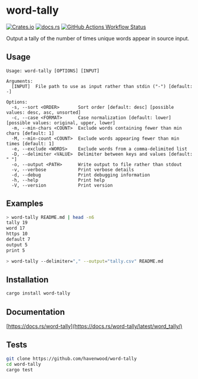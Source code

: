 # word-tally

[![Crates.io](https://img.shields.io/crates/v/word-tally?style=for-the-badge&label=word-tally)](https://crates.io/crates/word-tally)
[![docs.rs](https://img.shields.io/docsrs/word-tally?style=for-the-badge&link=https%3A%2F%2Fdocs.rs%2Fword-tally%2Flatest%2Fword_tally%2F)](https://docs.rs/word-tally/latest/word_tally/)
[![GitHub Actions Workflow Status](https://img.shields.io/github/actions/workflow/status/havenwood/word-tally/rust.yml?style=for-the-badge)](https://github.com/havenwood/word-tally/actions/workflows/rust.yml)

Output a tally of the number of times unique words appear in source input.

## Usage

```
Usage: word-tally [OPTIONS] [INPUT]

Arguments:
  [INPUT]  File path to use as input rather than stdin ("-") [default: -]

Options:
  -s, --sort <ORDER>       Sort order [default: desc] [possible values: desc, asc, unsorted]
  -c, --case <FORMAT>      Case normalization [default: lower] [possible values: original, upper, lower]
  -m, --min-chars <COUNT>  Exclude words containing fewer than min chars [default: 1]
  -M, --min-count <COUNT>  Exclude words appearing fewer than min times [default: 1]
  -e, --exclude <WORDS>    Exclude words from a comma-delimited list
  -D, --delimiter <VALUE>  Delimiter between keys and values [default: " "]
  -o, --output <PATH>      Write output to file rather than stdout
  -v, --verbose            Print verbose details
  -d, --debug              Print debugging information
  -h, --help               Print help
  -V, --version            Print version
```

## Examples

```sh
> word-tally README.md | head -n6
tally 19
word 17
https 10
default 7
output 5
print 5
```

```sh
> word-tally --delimiter="," --output="tally.csv" README.md
```

## Installation

```sh
cargo install word-tally
```

## Documentation

[https://docs.rs/word-tally](https://docs.rs/word-tally/latest/word_tally/)

## Tests

```sh
git clone https://github.com/havenwood/word-tally
cd word-tally
cargo test
```

